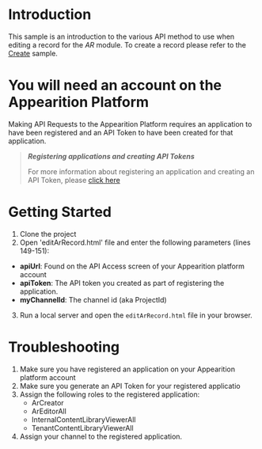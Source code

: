 # Introduction

This sample is an introduction to the various API method to use when editing a record for the *AR* module.
To create a record please refer to the [Create](../Create/) sample.

# You will need an account on the Appearition Platform

Making API Requests to the Appearition Platform requires an application to have been registered and an API Token to have been created for that application.

> ***Registering applications and creating API Tokens***
>
> For more information about registering an application and creating an API Token, please [click here](/sdk/api-access/#application_registration)

# Getting Started

1. Clone the project
2. Open 'editArRecord.html' file and enter the following parameters (lines 149-151):

- **apiUrl**: Found on the API Access screen of your Appearition platform account
- **apiToken**: The API token you created as part of registering the application.
- **myChannelId**: The channel id (aka ProjectId)

3. Run a local server and open the `editArRecord.html` file in your browser. 

# Troubleshooting

1. Make sure you have registered an application on your Appearition platform account
2. Make sure you generate an API Token for your registered applicatio
3. Assign the following roles to the registered application:
    - ArCreator
    - ArEditorAll
    - InternalContentLibraryViewerAll
    - TenantContentLibraryViewerAll
4. Assign your channel to the registered application.
